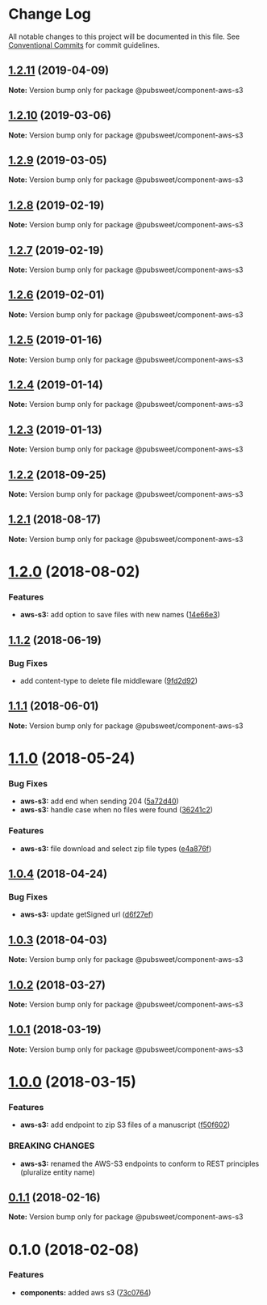 # Change Log

All notable changes to this project will be documented in this file.
See [Conventional Commits](https://conventionalcommits.org) for commit guidelines.

## [1.2.11](https://gitlab.coko.foundation/pubsweet/pubsweet/compare/@pubsweet/component-aws-s3@1.2.10...@pubsweet/component-aws-s3@1.2.11) (2019-04-09)

**Note:** Version bump only for package @pubsweet/component-aws-s3





## [1.2.10](https://gitlab.coko.foundation/pubsweet/pubsweet/compare/@pubsweet/component-aws-s3@1.2.9...@pubsweet/component-aws-s3@1.2.10) (2019-03-06)

**Note:** Version bump only for package @pubsweet/component-aws-s3





## [1.2.9](https://gitlab.coko.foundation/pubsweet/pubsweet/compare/@pubsweet/component-aws-s3@1.2.8...@pubsweet/component-aws-s3@1.2.9) (2019-03-05)

**Note:** Version bump only for package @pubsweet/component-aws-s3





## [1.2.8](https://gitlab.coko.foundation/pubsweet/pubsweet/compare/@pubsweet/component-aws-s3@1.2.7...@pubsweet/component-aws-s3@1.2.8) (2019-02-19)

**Note:** Version bump only for package @pubsweet/component-aws-s3





## [1.2.7](https://gitlab.coko.foundation/pubsweet/pubsweet/compare/@pubsweet/component-aws-s3@1.2.6...@pubsweet/component-aws-s3@1.2.7) (2019-02-19)

**Note:** Version bump only for package @pubsweet/component-aws-s3





## [1.2.6](https://gitlab.coko.foundation/pubsweet/pubsweet/compare/@pubsweet/component-aws-s3@1.2.5...@pubsweet/component-aws-s3@1.2.6) (2019-02-01)

**Note:** Version bump only for package @pubsweet/component-aws-s3





## [1.2.5](https://gitlab.coko.foundation/pubsweet/pubsweet/compare/@pubsweet/component-aws-s3@1.2.4...@pubsweet/component-aws-s3@1.2.5) (2019-01-16)

**Note:** Version bump only for package @pubsweet/component-aws-s3





## [1.2.4](https://gitlab.coko.foundation/pubsweet/pubsweet/compare/@pubsweet/component-aws-s3@1.2.3...@pubsweet/component-aws-s3@1.2.4) (2019-01-14)

**Note:** Version bump only for package @pubsweet/component-aws-s3





## [1.2.3](https://gitlab.coko.foundation/pubsweet/pubsweet/compare/@pubsweet/component-aws-s3@1.2.2...@pubsweet/component-aws-s3@1.2.3) (2019-01-13)

**Note:** Version bump only for package @pubsweet/component-aws-s3





<a name="1.2.2"></a>
## [1.2.2](https://gitlab.coko.foundation/pubsweet/pubsweet/compare/@pubsweet/component-aws-s3@1.2.1...@pubsweet/component-aws-s3@1.2.2) (2018-09-25)




**Note:** Version bump only for package @pubsweet/component-aws-s3

<a name="1.2.1"></a>
## [1.2.1](https://gitlab.coko.foundation/pubsweet/pubsweet/compare/@pubsweet/component-aws-s3@1.2.0...@pubsweet/component-aws-s3@1.2.1) (2018-08-17)




**Note:** Version bump only for package @pubsweet/component-aws-s3

<a name="1.2.0"></a>
# [1.2.0](https://gitlab.coko.foundation/pubsweet/pubsweet/compare/@pubsweet/component-aws-s3@1.1.2...@pubsweet/component-aws-s3@1.2.0) (2018-08-02)


### Features

* **aws-s3:** add option to save files with new names ([14e66e3](https://gitlab.coko.foundation/pubsweet/pubsweet/commit/14e66e3))




<a name="1.1.2"></a>
## [1.1.2](https://gitlab.coko.foundation/pubsweet/pubsweet/compare/@pubsweet/component-aws-s3@1.1.1...@pubsweet/component-aws-s3@1.1.2) (2018-06-19)


### Bug Fixes

* add content-type to delete file middleware ([9fd2d92](https://gitlab.coko.foundation/pubsweet/pubsweet/commit/9fd2d92))




<a name="1.1.1"></a>
## [1.1.1](https://gitlab.coko.foundation/pubsweet/pubsweet/compare/@pubsweet/component-aws-s3@1.1.0...@pubsweet/component-aws-s3@1.1.1) (2018-06-01)




**Note:** Version bump only for package @pubsweet/component-aws-s3

<a name="1.1.0"></a>
# [1.1.0](https://gitlab.coko.foundation/pubsweet/pubsweet/compare/@pubsweet/component-aws-s3@1.0.4...@pubsweet/component-aws-s3@1.1.0) (2018-05-24)


### Bug Fixes

* **aws-s3:** add end when sending 204 ([5a72d40](https://gitlab.coko.foundation/pubsweet/pubsweet/commit/5a72d40))
* **aws-s3:** handle case when no files were found ([36241c2](https://gitlab.coko.foundation/pubsweet/pubsweet/commit/36241c2))


### Features

* **aws-s3:** file download and select zip file types ([e4a876f](https://gitlab.coko.foundation/pubsweet/pubsweet/commit/e4a876f))




<a name="1.0.4"></a>
## [1.0.4](https://gitlab.coko.foundation/pubsweet/pubsweet/compare/@pubsweet/component-aws-s3@1.0.3...@pubsweet/component-aws-s3@1.0.4) (2018-04-24)


### Bug Fixes

* **aws-s3:** update getSigned url ([d6f27ef](https://gitlab.coko.foundation/pubsweet/pubsweet/commit/d6f27ef))




<a name="1.0.3"></a>
## [1.0.3](https://gitlab.coko.foundation/pubsweet/pubsweet/compare/@pubsweet/component-aws-s3@1.0.2...@pubsweet/component-aws-s3@1.0.3) (2018-04-03)




**Note:** Version bump only for package @pubsweet/component-aws-s3

<a name="1.0.2"></a>
## [1.0.2](https://gitlab.coko.foundation/pubsweet/pubsweet/compare/@pubsweet/component-aws-s3@1.0.1...@pubsweet/component-aws-s3@1.0.2) (2018-03-27)




**Note:** Version bump only for package @pubsweet/component-aws-s3

<a name="1.0.1"></a>
## [1.0.1](https://gitlab.coko.foundation/pubsweet/pubsweet/compare/@pubsweet/component-aws-s3@1.0.0...@pubsweet/component-aws-s3@1.0.1) (2018-03-19)




**Note:** Version bump only for package @pubsweet/component-aws-s3

<a name="1.0.0"></a>
# [1.0.0](https://gitlab.coko.foundation/pubsweet/pubsweet/compare/@pubsweet/component-aws-s3@0.1.1...@pubsweet/component-aws-s3@1.0.0) (2018-03-15)


### Features

* **aws-s3:** add endpoint to zip S3 files of a manuscript ([f50f602](https://gitlab.coko.foundation/pubsweet/pubsweet/commit/f50f602))


### BREAKING CHANGES

* **aws-s3:** renamed the AWS-S3 endpoints to conform to REST principles (pluralize entity name)




<a name="0.1.1"></a>

## [0.1.1](https://gitlab.coko.foundation/pubsweet/pubsweet/compare/@pubsweet/component-aws-s3@0.1.0...@pubsweet/component-aws-s3@0.1.1) (2018-02-16)

**Note:** Version bump only for package @pubsweet/component-aws-s3

<a name="0.1.0"></a>

# 0.1.0 (2018-02-08)

### Features

* **components:** added aws s3 ([73c0764](https://gitlab.coko.foundation/pubsweet/pubsweet/commit/73c0764))
